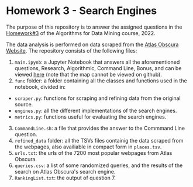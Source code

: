 # Homework 3 - Search Engines

The purpose of this repository is to answer the assigned questions in the [Homework#3](https://github.com/lucamaiano/ADM/tree/master/2022/Homework_3) of the Algorithms for Data Mining course, 2022.

The data analysis is performed on data scraped from the [Atlas Obscura Website](atlasobscura.com/). The repository consists of the following files:

1. `main.ipynb`: a Jupyter Notebook that answers all the aforementioned questions, Research, Algorithmic, Command Line, Bonus, and can be viewed [here](https://nbviewer.org/github/Mamiglia/ADM_HW_3/blob/main/main.ipynb) (note that the map cannot be viewed on github).
2. `func` folder: a folder containing all the classes and functions used in the notebook, divided in:
  - `scraper.py`: functions for scraping and refining data from the original source.
  - `engines.py`: all the different implementations of the search engines.
  - `metrics.py`: functions useful for evaluating the search engines.
3. `CommandLine.sh`: a file that provides the answer to the Commmand Line question.
4. `refined_data` folder: all the TSVs files containig the data scraped from the webpages, also availiable in compact form in `places.tsv`.
5. `urls.txt`: the urls of the 7200 most popular webpages from Atlas Obscura.
6. `queries.csv`: a list of some randomized queries, and the results of the search on Atlas Obscura's search engine.
7. `RankingList.txt`: the output of question 7.
